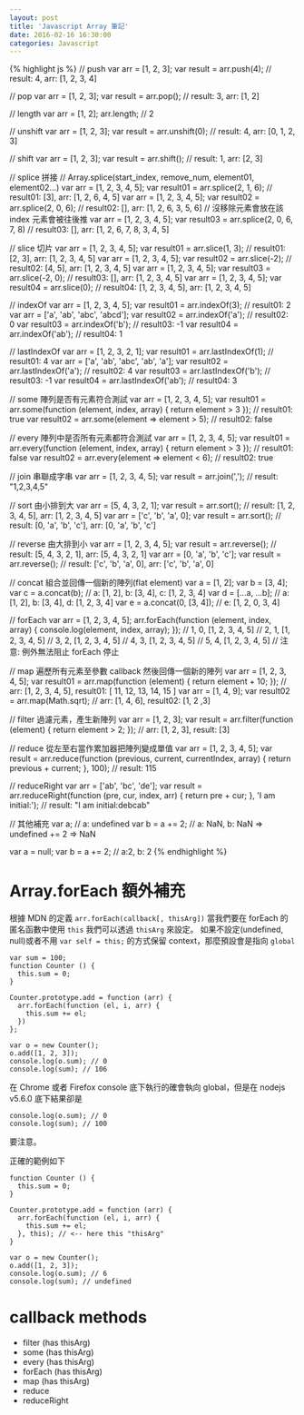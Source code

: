 ```yaml
---
layout: post
title: 'Javascript Array 筆記'
date: 2016-02-16 16:30:00
categories: Javascript
---
```


{% highlight js %}
// push
var arr = [1, 2, 3];
var result = arr.push(4); // result: 4, arr: [1, 2, 3, 4]

// pop
var arr = [1, 2, 3];
var result = arr.pop(); // result: 3, arr: [1, 2]

// length
var arr = [1, 2];
arr.length; // 2

// unshift
var arr = [1, 2, 3];
var result = arr.unshift(0); // result: 4, arr: [0, 1, 2, 3]

// shift
var arr = [1, 2, 3];
var result = arr.shift(); // result: 1, arr: [2, 3]

// splice 拼接
// Array.splice(start_index, remove_num, element01, element02...)
var arr = [1, 2, 3, 4, 5];
var result01 = arr.splice(2, 1, 6); // result01: [3], arr: [1, 2, 6, 4, 5]
var arr = [1, 2, 3, 4, 5];
var result02 = arr.splice(2, 0, 6); // result02: [], arr: [1, 2, 6, 3, 5, 6]
// 沒移除元素會放在該 index 元素會被往後推
var arr = [1, 2, 3, 4, 5];
var result03 = arr.splice(2, 0, 6, 7, 8) // result03: [], arr: [1, 2, 6, 7, 8, 3, 4, 5]

// slice 切片
var arr = [1, 2, 3, 4, 5];
var result01 = arr.slice(1, 3); // result01: [2, 3], arr: [1, 2, 3, 4, 5]
var arr = [1, 2, 3, 4, 5];
var result02 = arr.slice(-2); // result02: [4, 5], arr: [1, 2, 3, 4, 5]
var arr = [1, 2, 3, 4, 5];
var result03 = arr.slice(-2, 0); // result03: [], arr: [1, 2, 3, 4, 5]
var arr = [1, 2, 3, 4, 5];
var result04 = arr.slice(0); // result04: [1, 2, 3, 4, 5], arr: [1, 2, 3, 4, 5]

// indexOf
var arr = [1, 2, 3, 4, 5];
var result01 = arr.indexOf(3); // result01: 2
var arr = ['a', 'ab', 'abc', 'abcd'];
var result02 = arr.indexOf('a'); // result02: 0
var result03 = arr.indexOf('b'); // result03: -1
var result04 = arr.indexOf('ab'); // result04: 1

// lastIndexOf
var arr = [1, 2, 3, 2, 1];
var result01 = arr.lastIndexOf(1); // result01: 4
var arr = ['a', 'ab', 'abc', 'ab', 'a'];
var result02 = arr.lastIndexOf('a'); // result02: 4
var result03 = arr.lastIndexOf('b'); // result03: -1
var result04 = arr.lastIndexOf('ab'); // result04: 3

// some 陣列是否有元素符合測試
var arr = [1, 2, 3, 4, 5];
var result01 = arr.some(function (element, index, array) {
  return element > 3
});  // result01: true
var result02 = arr.some(element => element > 5); // result02: false

// every 陣列中是否所有元素都符合測試
var arr = [1, 2, 3, 4, 5];
var result01 = arr.every(function (element, index, array) {
  return element > 3
}); // result01: false
var result02 = arr.every(element => element < 6); // result02: true

// join 串聯成字串
var arr = [1, 2, 3, 4, 5];
var result = arr.join(','); // result: "1,2,3,4,5"

// sort 由小排到大
var arr = [5, 4, 3, 2, 1];
var result = arr.sort(); // result: [1, 2, 3, 4, 5], arr: [1, 2, 3, 4, 5]
var arr = ['c', 'b', 'a', 0];
var result = arr.sort(); // result: [0, 'a', 'b', 'c'], arr: [0, 'a', 'b', 'c']

// reverse 由大排到小
var arr = [1, 2, 3, 4, 5];
var result = arr.reverse(); // result: [5, 4, 3, 2, 1], arr: [5, 4, 3, 2, 1]
var arr = [0, 'a', 'b', 'c'];
var result = arr.reverse(); // result: ['c', 'b', 'a', 0], arr: ['c', 'b', 'a', 0]

// concat 組合並回傳一個新的陣列(flat element)
var a = [1, 2];
var b = [3, 4];
var c = a.concat(b); // a: [1, 2], b: [3, 4], c: [1, 2, 3, 4]
var d = [...a, ...b]; // a: [1, 2], b: [3, 4], d: [1, 2, 3, 4]
var e = a.concat(0, [3, 4]); // e: [1, 2, 0, 3, 4]

// forEach
var arr = [1, 2, 3, 4, 5];
arr.forEach(function (element, index, array) {
  console.log(element, index, array);
});
// 1, 0, [1, 2, 3, 4, 5]
// 2, 1, [1, 2, 3, 4, 5]
// 3, 2, [1, 2, 3, 4, 5]
// 4, 3, [1, 2, 3, 4, 5]
// 5, 4, [1, 2, 3, 4, 5]
// 注意: 例外無法阻止 forEach 停止

// map 遍歷所有元素至參數 callback 然後回傳一個新的陣列
var arr = [1, 2, 3, 4, 5];
var result01 = arr.map(function (element) {
  return element + 10;
}); //  arr: [1, 2, 3, 4, 5], result01: [ 11, 12, 13, 14, 15 ]
var arr = [1, 4, 9];
var result02 = arr.map(Math.sqrt); // arr: [1, 4, 6], result02: [1, 2 ,3]

// filter 過濾元素，產生新陣列
var arr = [1, 2, 3];
var result = arr.filter(function (element) {
  return element > 2;
}); // arr: [1, 2, 3], result: [3]

// reduce 從左至右當作累加器把陣列變成單值
var arr = [1, 2, 3, 4, 5];
var result = arr.reduce(function (previous, current, currentIndex, array) {
  return previous + current;
}, 100); // result: 115

// reduceRight
var arr = ['ab', 'bc', 'de'];
var result = arr.reduceRight(function (pre, cur, index, arr) {
  return pre + cur;
}, 'I am initial:'); // result: "I am initial:debcab"

// 其他補充
var a; // a: undefined
var b = a += 2; // a: NaN, b: NaN => undefined += 2 => NaN

var a = null;
var b = a += 2; // a:2, b: 2
{% endhighlight %}

# Array.forEach 額外補充

根據 MDN 的定義 `arr.forEach(callback[, thisArg])` 當我們要在 forEach 的匿名函數中使用 `this` 我們可以透過 `thisArg` 來設定。
如果不設定(undefined, null)或者不用 `var self = this;` 的方式保留 context，那麼預設會是指向 `global`

```
var sum = 100;
function Counter () {
  this.sum = 0;
}

Counter.prototype.add = function (arr) {
  arr.forEach(function (el, i, arr) {
    this.sum += el;
  })
};

var o = new Counter();
o.add([1, 2, 3]);
console.log(o.sum); // 0
console.log(sum); // 106
```

在 Chrome 或者 Firefox console 底下執行的確會執向 global，但是在 nodejs v5.6.0 底下結果卻是

```
console.log(o.sum); // 0
console.log(sum); // 100
```

要注意。

正確的範例如下

```
function Counter () {
  this.sum = 0;
}

Counter.prototype.add = function (arr) {
  arr.forEach(function (el, i, arr) {
    this.sum += el;
  }, this); // <-- here this "thisArg"
}

var o = new Counter();
o.add([1, 2, 3]);
console.log(o.sum); // 6
console.log(sum); // undefined
```

# callback methods

* filter (has thisArg)
* some (has thisArg)
* every (has thisArg)
* forEach (has thisArg)
* map (has thisArg)
* reduce
* reduceRight
